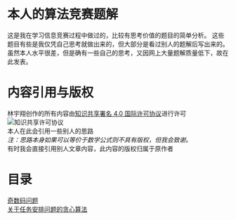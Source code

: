 ﻿# 本人的算法竞赛题解
这是我在学习信息竞赛过程中做过的，比较有思考价值的题目的简单分析。
这些题目有些是我仅凭自己思考就做出来的，但大部分是看过别人的题解后写出来的。
虽然本人水平很差，但是确有一些自己的思考，又因网上大量题解质量低下，故在此发表。

# 内容引用与版权
林宇翔创作的所有内容由[知识共享署名 4.0 国际许可协议](http://creativecommons.org/licenses/by/4.0/)进行许可  
![知识共享许可协议](https://i.creativecommons.org/l/by/4.0/88x31.png)  
本人在此会引用一些别人的思路  
*注：思路本身如果可以等价于数学公式则不具有版权，但我会致谢。*  
有时我会直接引用别人文章内容，此内容的版权归属于原作者

# 目录
[奇数码问题](./notes/odd_puzzle.md)  
[关于任务安排问题的贪心算法](./notes/task_greedy.md)


